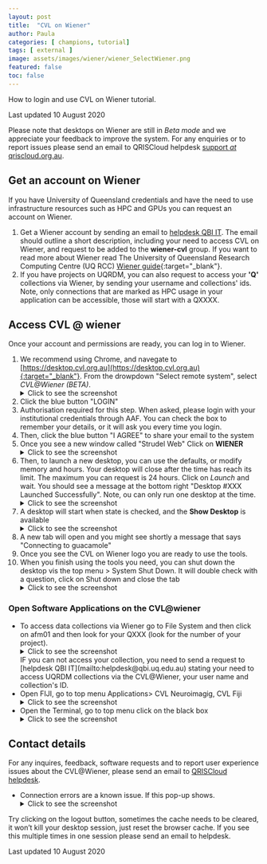 ```yaml
---
layout: post
title:  "CVL on Wiener"
author: Paula
categories: [ champions, tutorial]
tags: [ external ]
image: assets/images/wiener/wiener_SelectWiener.png
featured: false
toc: false
---
```


How to login and use CVL on Wiener tutorial.

Last updated 10 August 2020

Please note that desktops on Wiener are still in *Beta mode* and we appreciate your feedback to improve the system. For any enquiries or to report issues please send an email to QRISCloud helpdesk [support *at*  qriscloud.org.au](mailto:support@qriscloud.org.au).

## Get an account on Wiener
If you have University of Queensland credentials and have the need to use infrastructure resources such as HPC and GPUs you can request an account on Wiener.

1. Get a Wiener account by sending an email to [helpdesk QBI IT](mailto:helpdesk@qbi.uq.edu.au). The email should outline a short description, including your need to access CVL on Wiener, and request to be added to the **wiener-cvl** group.
    If you want to read more about Wiener read The University of Queensland Research Computing Centre (UQ RCC) [Wiener guide](https://rcc.uq.edu.au/wiener){:target="_blank"}.
2. If you have projects on UQRDM, you can also request to access your **'Q'** collections via Wiener, by sending your username and collections' ids. Note, only connections that are marked as HPC usage in your application can be accessible, those will start with a QXXXX.

## Access CVL @ wiener

Once your account and permissions are ready, you can log in to Wiener.

1. We recommend using Chrome, and navegate to [https://desktop.cvl.org.au](https://desktop.cvl.org.au){:target="_blank"}. From the drowpdown "Select remote system", select *CVL@Wiener (BETA)*.
   <details>
      <summary>Click to see the screenshot</summary>
      ![Select Wiener](assets/images/wiener/wiener_SelectWiener.png)
   </details>
1. Click the blue button "LOGIN"
1. Authorisation required for this step. When asked, please login with your institutional credentials through AAF. You can check the box to remember your details, or it will ask you every time you login.
1. Then, click the blue button "I AGREE" to share your email to the system
1. Once you see a new window called "Strudel Web" Click on **WIENER**
    <details>
       <summary>Click to see the screenshot</summary>
        ![Click on **WIENER**](assets/images/wiener/wiener_ClickWieneronStrudel.png)
    </details>
1. Then, to launch a new desktop, you can use the defaults, or modify memory and hours. Your desktop will close after the time has reach its limit. The maximum you can request is 24 hours. Click on *Launch* and wait. You should see a message at the bottom right "Desktop #XXX Launched Successfully". Note, ou can only run one desktop at the time.
    <details>
      <summary>Click to see the screenshot</summary>
      ![Launch Desktop](assets/images/wiener/wiener_LaunchDesktop.png
    </details>
1. A desktop will start when state is checked, and the **Show Desktop** is available
   <details>
     <summary>Click to see the screenshot</summary>
     ![Show Desktop](assets/images/wiener/wiener_ShowDesktop.png)
   </details>
1. A new tab will open and you might see shortly a message that says "Connecting to guacamole"
1. Once you see the CVL on Wiener logo you are ready to use the tools.
1. When you finish using the tools you need, you can shut down the desktop vis the top menu > System Shut Down. It will double check with a question, click on Shut down and close the tab
   <details>
     <summary>Click to see the screenshot</summary>
    ![Shut Down](assets/images/wiener/wiener_shutdownDesktop.png)
    </details>

### Open Software Applications on the CVL@wiener

- To access data collections via Wiener go to File System and then click on afm01 and then look for your QXXX (look for the number of your project).
  <details>
    <summary>Click to see the screenshot</summary>
    ![File System](assets/images/wiener/wiener_FileSystem.png)
  </details>
  IF you can not access your collection, you need to send a request to [helpdesk QBI IT](mailto:helpdesk@qbi.uq.edu.au) stating your need to access UQRDM collections via the CVL@Wiener, your user name and collection's ID.
- Open FIJI, go to top menu Applications> CVL Neuroimagig, CVL Fiji
    <details>
      <summary>Click to see the screenshot</summary>
      ![FIJI menu](assets/images/wiener/wiener_FIJI-menu.png)
      <br/>
      ![FIJI Open](assets/images/wiener/wiener_FIJI-Open.png)
    </details>
- Open the Terminal, go to top menu click on the black box
    <details>
      <summary>Click to see the screenshot</summary>
      ![Open Terminal](assets/images/wiener/wiener_openterminal.png)
    </details>

## Contact details
For any inquires, feedback, software requests and to report user experience issues about the CVL@Wiener, please send an email to [QRISCloud helpdesk](mailto:support@qriscloud.org.au).

- Connection errors are a known issue. If this pop-up shows.
    <details>
      <summary>Click to see the screenshot</summary>
      ![Connection Error](assets/images/wiener/wiener_ConnectionError.png)
    </details>
Try clicking on the logout button, sometimes the cache needs to be cleared, it won’t kill your desktop session, just reset the browser cache. If you see this multiple times in one session please send an email to helpdesk.

Last updated 10 August 2020
